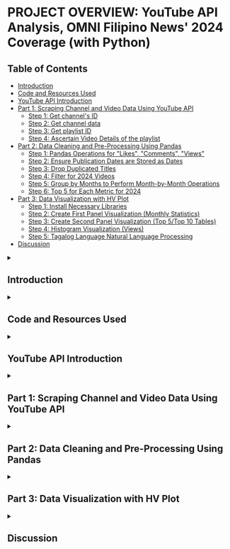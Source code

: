 # PROJECT OVERVIEW: YouTube API Analysis, OMNI Filipino News' 2024 Coverage (with Python)

## Table of Contents
* [Introduction](#introduction)
* [Code and Resources Used](#code-and-resources-used)
* [YouTube API Introduction](#youtube-api-introduction)
* [Part 1: Scraping Channel and Video Data Using YouTube API](#part-1-scraping-channel-and-video-data-using-youtube-api)
  * [Step 1: Get channel's ID](#step-1-get-channels-id)
  * [Step 2: Get channel data](#step-2-get-channel-data)
  * [Step 3: Get playlist ID](#step-3-get-playlist-id)
  * [Step 4: Ascertain Video Details of the playlist](#step-4-ascertain-video-details-of-the-playlist)
* [Part 2: Data Cleaning and Pre-Processing Using Pandas](#part-2-data-cleaning-and-pre-processing-using-pandas)
  * [Step 1: Pandas Operations for "Likes", "Comments", "Views"](#step-1-pandas-operations-for-likes-comments-views)
  * [Step 2: Ensure Publication Dates are Stored as Dates](#step-2-ensure-publication-dates-are-stored-as-dates)
  * [Step 3: Drop Duplicated Titles](#step-3-drop-duplicated-titles)
  * [Step 4: Filter for 2024 Videos](#step-4-filter-for-2024-videos)
  * [Step 5: Group by Months to Perform Month-by-Month Operations](#step-5-group-by-months-to-perform-month-by-month-operations)
  * [Step 6: Top 5 for Each Metric for 2024](#step-6-top-5-for-each-metric-for-2024) 
* [Part 3: Data Visualization with HV Plot](#part-3-data-visualization-with-hv-plot)
  * [Step 1: Install Necessary Libraries](#step-1-install-necessary-libraries)
  * [Step 2: Create First Panel Visualization (Monthly Statistics)](#step-2-create-first-panel-visualization-monthly-statistics)
  * [Step 3: Create Second Panel Visualization (Top 5/Top 10 Tables)](#step-3-create-second-panel-visualization-top-5top-10-tables)
  * [Step 4: Histogram Visualization (Views)](#step-4-histogram-visualization-views)
  * [Step 5: Tagalog Language Natural Language Processing](#step-5-tagalog-language-natural-language-processing)
* [Discussion](#discussion)

<details><summary><h2>Introduction</h2></summary> 
  <ul>
    <li>Used YouTube's API to extract data from OMNI Television's Filipino playlist (particularly its 2024 videos).</li>
    <li>OMNI, one of the largest multilingual media outlets in Canada, offers services in Tagalog ("Filipino"). Therefore, scraping data on their Filipino playlist to ascertain and discern potentially interesting insights on topics that mattered a lot to the Filipino Canadian community.</li>
    <li>Used Pandas, hvplot, and natural language processing to visualize the data.</li>

  </ul>

</details>
  
<details><summary><h2>Code and Resources Used</h2></summary> 
  <ul>
    <li><b>IDEs Used:</b> Google Colab, Jupyter Notebook</li>
    <li><b>Python Version:</b> 3.10.12</li>
    <li><b>Libraries and Packages:</b>
    <ul>
      <li><b>API Libraries: </b> YouTube (from pytube), googleapiclient.discovery, json, JSON (from IPython.display) </li>
      <li><b>Libraries for data manipulation and visualization: </b> pandas, datetime, numpy, hvplot, panel</li>
      <li><b>Libraries for natural language processing: </b> Image (from PIL), seaborn, matplotlib, WordCloud (from wordcloud), STOPWORDS (from wordcloud), ImageColorGeneratorplotly.express (from wordcloud)</li>
    </ul></li>
  </ul>

</details>

<details><summary><h2>YouTube API Introduction</h2></summary> 

<p>An application program interface (API) is a mechanism that allows for two computer applications to communicate and connect with each other. Many websites, from the National Hockey League to YouTube, have their own API, which allows local machines such as your laptop and mobile phone to access them and their data. In fact, for this project, YouTube API will be used, as it is a helpful tool in ascertaining a wide variety of data from YouTube channels, from its engagements to upload counts to qualitative data such as its most-liked comments. However, before beginning any project involving YouTube's API, one will need an API key. Instructions to receive the key are stipulated on its website: https://developers.google.com/youtube/v3/getting-started . A Google account is needed. Then, set a variable equal to the key for convenience. Keys are uniquely generated, so it will be different for each user.</p>

```python
# Get API key, see https://developers.google.com/youtube/v3/getting-started
api_key='AIzaSyD0yX1_guVPsz-Aol324Bl3aUFlh86b-hM'
```


</details>

<details><summary><h2>Part 1: Scraping Channel and Video Data Using YouTube API</h2></summary> 

#### Step 1: Get channel's ID

<p>To get any channel's ID, you'll have to click "share channel" in the "About" section, then you will see a button that will say "copy channel ID".</p>

![image](https://github.com/user-attachments/assets/b578f53e-94fe-4f29-b6fc-9695c3f9a4d1)

<p>After copying it, paste it in your notebook and set is as a variable for convenience.</p>

```python
# Get channel id of OMNI Television's YouTube channel
channel_ids=['UC_8NvxZFBoG5vtco9_TvYfw',]
```

#### Step 2: Get channel data

<p>Use the following two codes in sequential order in order to scrape the channel's data using the channel ID. Much of the code snippets are actually found in the YouTube API website (https://developers.google.com/youtube/v3/docs/channels/list):</p>

```python
# Most of the code can be found from https://developers.google.com/youtube/v3/docs/channels/list

api_service_name = "youtube"
api_version = "v3"

# Get credentials and create an API client
youtube = googleapiclient.discovery.build(
        api_service_name, api_version, developerKey=api_key)

request = youtube.channelSections().list(
        part="snippet,contentDetails",
        channelId=','.join(channel_ids)
    )
response = request.execute()

response=json.dumps(response)
json.loads(response)
```
```python
# Code to scrape channel statistics and display them as pandas dataframe
def get_channel_stats(youtube, channel_ids):
    all_data = []
    request = youtube.channels().list(
        part="snippet,contentDetails,statistics",
        id=','.join(channel_ids)
    )
    response=request.execute()

    #loop through items
    for item in response['items']:
        data = {'channelName': item['snippet']['title'],
                'subscribers': item['statistics']['subscriberCount'],
                'views': item['statistics']['viewCount'],
                'totalVideos': item['statistics']['videoCount'],
                'playlistId': item['contentDetails']['relatedPlaylists']['uploads']
                }

        all_data.append(data)

    return pd.DataFrame(all_data)
     
```

<p>We now have our channel data:</p>

![image](https://github.com/user-attachments/assets/ca71405b-ee29-47db-bf2e-8adb1ecfef0a)

#### Step 3: Get playlist ID

<p>To get the playlist ID, go to the playlist of interest, click "share", and you will see its url. The ID is located in the url, after "list=": </p>

![image](https://github.com/user-attachments/assets/b369c794-0919-4589-bfd6-bc6e28c3d364)

<p>Then use the following code snippet (taken from https://developers.google.com/youtube/v3/docs/playlists/list):</p>

```python
# Now, using code from https://developers.google.com/youtube/v3/docs/playlists/list,
# scrape data from OMNI Television's Filipino News playlist
# We only need the request and response portion

request = youtube.playlists().list(
        part="snippet,contentDetails",
        id="PLpYhyoAjmlDhnInWbukk9LAiqwRob6DGE" # playlist ID
    )
response = request.execute()
print(response)
```

#### Step 4: Ascertain Video Details of the playlist

<p>First, set the playlist ID as a variable for convenience:</p>

```python
playlist_id='PLpYhyoAjmlDhnInWbukk9LAiqwRob6DGE'
```

<p>Then use the following code snippet that partially draws from this webpage (https://developers.google.com/youtube/v3/docs/videos/list): </p>

```python
# Create a function to scrape video ids of all videos in the playlist
# Use parts of the code from https://developers.google.com/youtube/v3/docs/videos/list
# and embed in the function
# We only need the request and response portion
def get_video_ids(youtube, playlist_id):

    video_ids = []
    request = youtube.playlistItems().list(
        part="snippet,contentDetails",
        playlistId=playlist_id,
        maxResults = 50 # The set maximum is 50, but we want all of the videos
    )
    response = request.execute()

    for item in response['items']:
        video_ids.append(item['contentDetails']['videoId'])

    # To get around the 50-item limitation, we will need to insert the following
    # for loop in between this function
    # Use the same code as above
    ##################################################################################

    next_page_token = response.get('nextPageToken')
    while next_page_token is not None:
      request=youtube.playlistItems().list(
        part="snippet,contentDetails",
        playlistId=playlist_id,
        maxResults = 50,
        pageToken=next_page_token
      )
      response = request.execute()

      for item in response['items']:
        video_ids.append(item['contentDetails']['videoId'])

      next_page_token = response.get('nextPageToken')

    # This loop essentially retieves data for the next 50 results (i.e., videos),
    # and iterates until the function has wnet through the entire playlist
    ##################################################################################

    return video_ids
```

<p>To check if the function works, check if the total number of entries ("length") matches the total number of videos uploaded, which it indeed does (as of the completion date of this project): </p>

```python
video_ids=get_video_ids(youtube, playlist_id)
len(video_ids) # Check if the length matches the number of videos in the playlist
```

<p>Now we can use this code snippet to get video statistics, partially drawing upon this webpage (https://developers.google.com/youtube/v3/docs/videos/list): </p>

```python
# Now we can get the statistics of each video in the playlist
# Use code from https://developers.google.com/youtube/v3/docs/videos/list
# We only need the request and response portion

def get_video_details(youtube, video_ids):
  all_video_info = []

  # Loop through video_ids in chunks of 50
  for i in range(0, len(video_ids), 50):
    request = youtube.videos().list(
        part="snippet,contentDetails,statistics",
        id=','.join(video_ids[i:i+50])
    )
    response = request.execute()
  # Get stats
    for video in response['items']:
        stats_to_keep = {'snippet': ['channelTitle', 'title', 'description', 'tags', 'publishedAt'],
                        'statistics': ['viewCount', 'likeCount', 'favouriteCount', 'commentCount'],
                        'contentDetails': ['duration', 'definition', 'caption']
                        }
        video_info = {}
        video_info['video_id'] = video['id']

        for k in stats_to_keep.keys():
            for v in stats_to_keep[k]:
                try:
                    video_info[v] = video[k][v]
                except:
                    video_info[v] = None # This is to account for any null values
        all_video_info.append(video_info)

  # Moved return statement outside the loop to return the complete DataFrame
  return pd.DataFrame(all_video_info)
```

<p>The result: </p>

```python
video_df=get_video_details(youtube, video_ids)
video_df
# For some reason, a video from OMNI News Mandarin was included in the playlist, perhaps by mistake, disregard
```
![image](https://github.com/user-attachments/assets/588b8783-e50d-463e-8947-89b2f3c0ce04)

</details>

<details><summary><h2>Part 2: Data Cleaning and Pre-Processing Using Pandas</h2></summary> 

#### Step 1: Pandas Operations for "Likes", "Comments", "Views"

<p>The three mentioned variables constitute a video's engagement. We perform a check to ensure that there are no null values, as that could cause issues.</p>

<p>Then, we convert those three columns into "numeric" columns, as in the dataframe, even though the counts obviously represent numerical values, it is currently stored as "strings" (or, treated as "words").</p>

#### Step 2: Ensure Publication Dates are Stored as Dates

<p>In a similar vein, we want the dates to be stored as dates, not as strings. Therefore, this pandas operation was executed to convert their datatype:</p>

```python
# Convert "publishedAt" string column to datetime format
PublishDate=video_df['publishedAt']
PublishDate_String = pd.to_datetime(video_df['publishedAt'])
PublishDate_Formatted = PublishDate_String.dt.strftime('%Y-%m-%d')
PublishDate_Formatted
```

<p>The column can then be added to the dataframe.</p>

#### Step 3: Drop Duplicated Titles

<p>Duplicated entries in the "title" column represents duplicate uploads and are not useful for this analysis. Check for any duplicates in that columns, then drop their associated rows.</p>

#### Step 4: Filter for 2024 Videos

<p>Use this code snippet to filter for videos uploaded in the calendar year 2024:</p>

```python
# Create new dataframe, to filter for videos from 2024, and for columns for analysis
New_df=video_df[['title', 'Publication Date', 'viewCount', 'likeCount', 'commentCount']]
New_df=New_df[(New_df['Publication Date'] > '2023-12-31') & (New_df['Publication Date'] < '2025-01-01')]
New_df['Publication Date'] = pd.to_datetime(New_df['Publication Date'])
New_df['Month'] = New_df['Publication Date'].dt.strftime('%B')
New_df.set_index('Month')
New_df
```

![image](https://github.com/user-attachments/assets/74064955-824d-4e72-be86-004ddc059214)

#### Step 5: Group by Months to Perform Month-by-Month Operations

<p>Use this code snippet to perform a groupby operation on the dataframe by month:</p>

```python
# Group by months
New_df = New_df.set_index(pd.to_datetime(New_df['Publication Date']))
grouped_df = New_df.groupby(pd.Grouper(freq='M'))
grouped_df
```

<p>Then we can find the monthly sum of each metric:</p>

```python
# Monthly sum of each metric
grouped_df[['viewCount', 'likeCount', 'commentCount']].sum()
Sum_df=pd.DataFrame(grouped_df[['viewCount', 'likeCount', 'commentCount']].sum())
Sum_df['Month'] = Sum_df.index.strftime('%B')
Sum_df.set_index('Month')

![image](https://github.com/user-attachments/assets/8c37dc8a-0a1b-4ba5-b0f1-50f89badad2e)

<p>The monthly average for each metric:</p>

```python
# Monthly average of each metric

grouped_df[['viewCount', 'likeCount', 'commentCount']].mean()
Mean_df=pd.DataFrame(grouped_df[['viewCount', 'likeCount', 'commentCount']].mean())
Mean_df['Month'] = Size_df.index.strftime('%B')
Mean_df.set_index('Month')
```

![image](https://github.com/user-attachments/assets/9309310c-5d6e-47f1-b800-a7df26e9a8ff)

<p>A similar operation can be executed for total uploads:</p>

```python
# Total number of video uploads by month

grouped_df.size()
Size_df=pd.DataFrame(grouped_df.size())
Size_df.rename(columns={0: 'Number of Uploads'}, inplace=True)
Size_df['Month'] = Size_df.index.strftime('%B')
Size_df.set_index('Month')
```

![image](https://github.com/user-attachments/assets/f306cc94-da69-46e6-b17b-0d4c4999638d)

<p>An extra operation for further analysis:</p>

```python
# Monthly per-video count

PerVid_df=pd.DataFrame([Sum_df['Month'], Sum_df['viewCount']/Size_df['Number of Uploads'],
                        Sum_df['likeCount']/Size_df['Number of Uploads'],
                        Sum_df['commentCount']/Size_df['Number of Uploads']]).transpose()
PerVid_df.columns=['Month', 'Views/Upload', 'Likes/Upload', 'Comments/Upload']
PerVid_df['Month'] = Size_df.index.strftime('%B')
PerVid_df.set_index('Month')
```

![image](https://github.com/user-attachments/assets/2dfc6d25-37a2-483e-b804-2a5aab8f532a)

#### Step 6: Top 5 for Each Metric for 2024

<p>Here is the code snippet for ascertaining the 5 most viewed videos of 2024, with English translation:</p>

```python
# 5 most viewed videos of 2024

Top5View_df=New_df[['title', 'viewCount']].nlargest(5, 'viewCount')
Top5View_df

# Translate titles to English
EnglishView=['Pinoy Super Visa holder passes away after suffering a stroke on a flight going to Canada',
             'Warning for temporary residents crossing the land border for processing in Canada',
             'Tourist hospitalized in Canada appeals for community help',
             'Beloved Pinoy nanny that a family has been looking for for a long time has been found',
             'Many immigrants are having difficulty paying bills']
Top5View_df['English Title']=EnglishView
Top5View_df
```

![image](https://github.com/user-attachments/assets/a80f34b7-757f-451d-bdf5-4d710ef5f580)

<p>You can use similar snippets for ascertaining the 5 most liked and 5 most commented videos, respectively. Just ensure to change the variables and column assignment:</p>

![image](https://github.com/user-attachments/assets/c58454e0-e5c2-485b-829b-fe3cfdf2bcef)

![image](https://github.com/user-attachments/assets/17b87b2c-3f07-4ca7-831b-636739be5399)

<p>For fun, here are the most viewed videos for each month:</p>

```python
# Most viewed video by month

MostView_df = grouped_df.apply(lambda x: x[['title', 'viewCount']].nlargest(1, 'viewCount'))
MostView_df
```

![image](https://github.com/user-attachments/assets/c0388b5d-cb72-44f1-94d4-9f9e5afd0eff)

</details>

<details><summary><h2>Part 3: Data Visualization with HV Plot</h2></summary> 

#### Step 1: Install Necessary Libraries

<p>hvplot and jupyter_bokeh will be used for interactivity. Import panel.</p>

<p>For generating a wordcloud, PIL and wordCloud will be used (specifically Image, and WordCloud, STOPWORDS, ImageColorGenerator)</p>

#### Step 2: Create First Panel Visualization (Monthly Statistics)

<p>Use the following snippet to generate an hv bar plot for total uploads per month:</p>

![image](https://github.com/user-attachments/assets/fb415cb7-b519-4aa8-bde3-d2399f2b42d5)

<p>Similarly, generate similar plots for monthly total likes, views, and comments, as well as their averages:</p>

![image](https://github.com/user-attachments/assets/ca1d8de9-6d7c-478b-8106-dd69f5652999)

![image](https://github.com/user-attachments/assets/06ec473e-2361-4c65-b784-e24e404ef225)

<p>This is now where the panel library shines, because it amalgamates all of these plots into one interactive panel:</p>

![image](https://github.com/user-attachments/assets/8321fe5c-bcd4-4cc6-94a7-c976514abd7a)

![image](https://github.com/user-attachments/assets/3e8f8e0d-a465-441e-aee5-b8d6bf588cc6)

![image](https://github.com/user-attachments/assets/996c5183-34bf-45d6-a599-99e0c9ac44af)

![image](https://github.com/user-attachments/assets/21734e03-36c3-4c81-a2da-e6812cb707c9)

#### Step 3: Create Second Panel Visualization (Top 5/Top 10 Tables)

<p>In a similar vein, we can get the top 5/top 10 tables, and amalgamate them into one interactive panel:</p>

![image](https://github.com/user-attachments/assets/2cc4b1ef-838d-4bbb-ac1f-3cef6941a4e5)

#### Step 4: Histogram Visualization (Views)

![image](https://github.com/user-attachments/assets/92fff153-20ac-42ab-b941-3ef057ef8cd0)

#### Step 5: Tagalog Language Natural Language Processing

<p>Generate a wordcloud to visualize the most commonly used words in the video titles:</p>

![image](https://github.com/user-attachments/assets/ff11a229-41ae-4636-935d-915045c1ffc9)

<p>There are many words that are not useful to this analysis such as "OMNI". Geographic names such as cities, common Tagalog words such as "ang" ("the") are also not useful.</p>

<p>Use STOPWORDS to exclude certain words that are not useful to the analysis such as the ones that fall under either of the three categories. Then, generate a new wordcloud.</p>

![image](https://github.com/user-attachments/assets/cc5f10e4-3846-4254-a106-58e2ec0efc5f)

</details>

<details><summary><h2>Discussion</h2></summary> 

<p>The resulting data visualizations show that conditions of immigrants (especially in the context of international students and recent changes to Canadian immigration law),
and Philippine politics in relation to former president Rodrigo Duterte were the most covered and discussed topics in the community in 2024.
There was a spike of video uploads during the summer months, especially in June (Philippine Heritage Month) and August (Taste of Manila Festival in Toronto).
Regardless, much of the engagements and discussions still stemmed from the two aforementioned topics.
With the upcoming Philippine and Canadian general elections, it is of utmost importance for candidates to address the Filipino Canadian community’s concerns with immigration policies and their effects on them.
</p>

</details>
